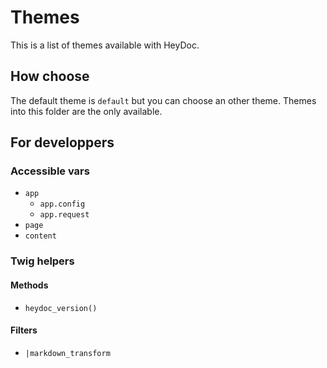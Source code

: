# Themes

This is a list of themes available with HeyDoc.



## How choose

The default theme is `default` but you can choose an other theme. Themes into this folder are the only available.



## For developpers


### Accessible vars

* `app`
  * `app.config`
  * `app.request`
* `page`
* `content`



### Twig helpers

#### Methods

* `heydoc_version()`

#### Filters

* `|markdown_transform`
